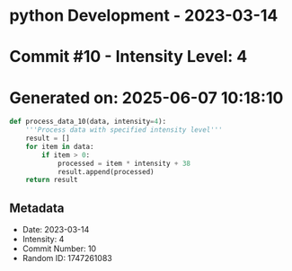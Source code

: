﻿# python Development - 2023-03-14
# Commit #10 - Intensity Level: 4
# Generated on: 2025-06-07 10:18:10
```python
def process_data_10(data, intensity=4):
    '''Process data with specified intensity level'''
    result = []
    for item in data:
        if item > 0:
            processed = item * intensity + 38
            result.append(processed)
    return result
```
## Metadata
- Date: 2023-03-14
- Intensity: 4
- Commit Number: 10
- Random ID: 1747261083
